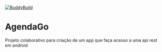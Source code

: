 [![BuddyBuild](https://dashboard.buddybuild.com/api/statusImage?appID=57bf68e7d350530100c9cfdb&branch=master&build=latest)](https://dashboard.buddybuild.com/apps/57bf68e7d350530100c9cfdb/build/latest)

# AgendaGo
Projeto colaborativo para criação de um app que faça acesso a uma api rest em android
